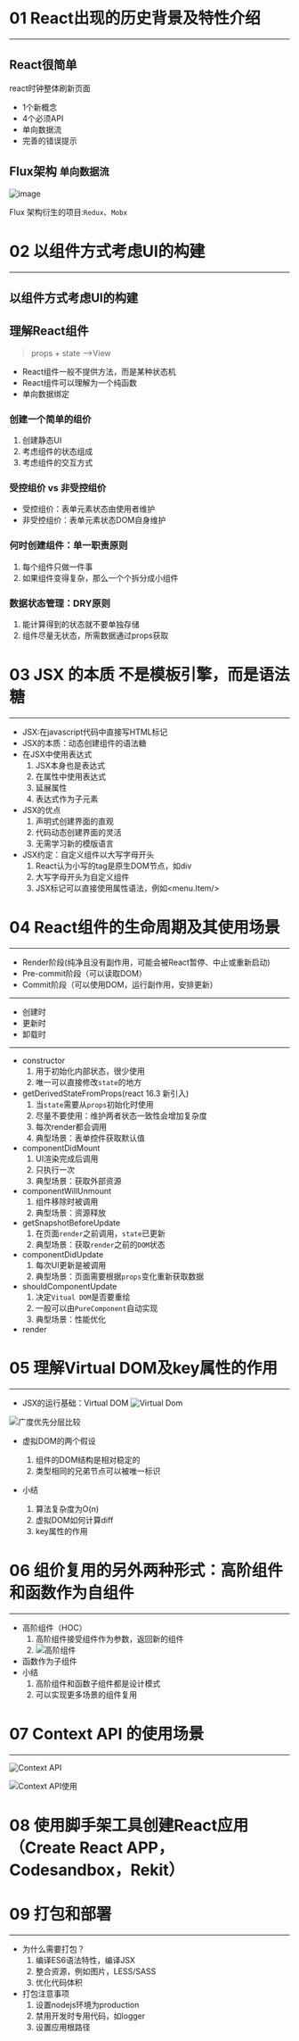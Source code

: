 # 01  React出现的历史背景及特性介绍
---
## React很简单
react时钟整体刷新页面
- 1个新概念
- 4个必须API
- 单向数据流
- 完善的错误提示

## Flux架构 `单向数据流`

![image](images/flux1.png)

Flux 架构衍生的项目:`Redux`、`Mobx`


# 02  以组件方式考虑UI的构建
---
## 以组件方式考虑UI的构建
## 理解React组件
> props + state -->View
- React组件一般不提供方法，而是某种状态机
- React组件可以理解为一个纯函数
- 单向数据绑定

### 创建一个简单的组价

1. 创建静态UI
2. 考虑组件的状态组成
3. 考虑组件的交互方式

### 受控组价 vs 非受控组价
- 受控组价：表单元素状态由使用者维护
- 非受控组价：表单元素状态DOM自身维护

### 何时创建组件：单一职责原则
1. 每个组件只做一件事
2. 如果组件变得复杂，那么一个个拆分成小组件

### 数据状态管理：DRY原则
1. 能计算得到的状态就不要单独存储
2. 组件尽量无状态，所需数据通过props获取

# 03  JSX 的本质  不是模板引擎，而是语法糖
---
- JSX:在javascript代码中直接写HTML标记
- JSX的本质：动态创建组件的语法糖
- 在JSX中使用表达式
	1. JSX本身也是表达式
	2. 在属性中使用表达式
	3. 延展属性
	4. 表达式作为子元素
- JSX的优点
	1. 声明式创建界面的直观
	2. 代码动态创建界面的灵活
	3. 无需学习新的模版语言
- JSX约定：自定义组件以大写字母开头
	1. React认为小写的tag是原生DOM节点，如div
	2. 大写字母开头为自定义组件
	3. JSX标记可以直接使用属性语法，例如<menu.Item/>

# 04  React组件的生命周期及其使用场景
---
- Render阶段(纯净且没有副作用，可能会被React暂停、中止或重新启动)
- Pre-commit阶段（可以读取DOM）
- Commit阶段（可以使用DOM，运行副作用，安排更新）
---
- 创建时
- 更新时
- 卸载时
---
- constructor
	1. 用于初始化内部状态，很少使用
	2. 唯一可以直接修改`state`的地方
- getDerivedStateFromProps(react 16.3 新引入)
	1. 当`state`需要从`props`初始化时使用
	2. 尽量不要使用：维护两者状态一致性会增加复杂度
	3. 每次render都会调用
	4. 典型场景：表单控件获取默认值
- componentDidMount
	1. UI渲染完成后调用
	2. 只执行一次
	3. 典型场景：获取外部资源
- componentWillUnmount
	1. 组件移除时被调用
	2. 典型场景：资源释放
- getSnapshotBeforeUpdate
	1. 在页面`render`之前调用，`state`已更新
	2. 典型场景：获取`render`之前的`DOM`状态
- componentDidUpdate
	1. 每次UI更新是被调用
	2. 典型场景：页面需要根据`props`变化重新获取数据
- shouldComponentUpdate
	1. 决定`Vitual DOM`是否要重绘
	2. 一般可以由`PureComponent`自动实现
	3. 典型场景：性能优化
- render

# 05  理解Virtual DOM及key属性的作用
---
- JSX的运行基础：Virtual DOM
![Virtual Dom](images/virtualDOM.png)

![广度优先分层比较](images/广度优先分层比较.png)

- 虚拟DOM的两个假设
	1. 组件的DOM结构是相对稳定的
	2. 类型相同的兄弟节点可以被唯一标识

 - 小结
	1. 算法复杂度为O(n)
	2. 虚拟DOM如何计算diff
	3. key属性的作用

# 06 组价复用的另外两种形式：高阶组件和函数作为自组件
---
- 高阶组件（HOC）
	1. 高阶组件接受组件作为参数，返回新的组件
	2. ![高阶组件](images/高阶组件.png)
- 函数作为子组件
- 小结
	1. 高阶组件和函数子组件都是设计模式
	2. 可以实现更多场景的组件复用

# 07 Context API 的使用场景
---
![Context API](images/ContextAPI.png)

![Context API使用](images/ContextAPI使用.png)

# 08 使用脚手架工具创建React应用（Create React APP，Codesandbox，Rekit）

# 09 打包和部署
---
- 为什么需要打包？
	1. 编译ES6语法特性，编译JSX
	2. 整合资源，例如图片，LESS/SASS
	3. 优化代码体积
- 打包注意事项
	1. 设置nodejs环境为production
	2. 禁用开发时专用代码，如logger
	3. 设置应用根路径

